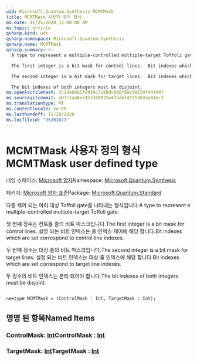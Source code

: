 ```yaml
---
uid: Microsoft.Quantum.Synthesis.MCMTMask
title: MCMTMask 사용자 정의 형식
ms.date: 11/25/2020 12:00:00 AM
ms.topic: article
qsharp.kind: udt
qsharp.namespace: Microsoft.Quantum.Synthesis
qsharp.name: MCMTMask
qsharp.summary: >-
  A type to represent a multiple-controlled multiple-target Toffoli gate.

  The first integer is a bit mask for control lines.  Bit indexes which are set correspond to control line indexes.

  The second integer is a bit mask for target lines.  Bit indexes which are set correspond to target line indexes.

  The bit indexes of both integers must be disjoint.
ms.openlocfilehash: 3c2debbb1f2019c7188dcb00f8ac09154fd4fd4f
ms.sourcegitcommit: a87c1aa8e7453360025e47ba614f25b02ea84ec3
ms.translationtype: MT
ms.contentlocale: ko-KR
ms.lasthandoff: 11/26/2020
ms.locfileid: "96203023"
---
```

# <a name="mcmtmask-user-defined-type"></a><span data-ttu-id="792a9-102">MCMTMask 사용자 정의 형식</span><span class="sxs-lookup"><span data-stu-id="792a9-102">MCMTMask user defined type</span></span>

<span data-ttu-id="792a9-103">네임 스페이스: [Microsoft 양자](xref:Microsoft.Quantum.Synthesis)</span><span class="sxs-lookup"><span data-stu-id="792a9-103">Namespace: [Microsoft.Quantum.Synthesis](xref:Microsoft.Quantum.Synthesis)</span></span>

<span data-ttu-id="792a9-104">패키지: [Microsoft 양자 표준](https://nuget.org/packages/Microsoft.Quantum.Standard)</span><span class="sxs-lookup"><span data-stu-id="792a9-104">Package: [Microsoft.Quantum.Standard](https://nuget.org/packages/Microsoft.Quantum.Standard)</span></span>


<span data-ttu-id="792a9-105">다중 제어 되는 여러 대상 Toffoli gate를 나타내는 형식입니다.</span><span class="sxs-lookup"><span data-stu-id="792a9-105">A type to represent a multiple-controlled multiple-target Toffoli gate.</span></span>

<span data-ttu-id="792a9-106">첫 번째 정수는 컨트롤 줄의 비트 마스크입니다.</span><span class="sxs-lookup"><span data-stu-id="792a9-106">The first integer is a bit mask for control lines.</span></span>  <span data-ttu-id="792a9-107">설정 되는 비트 인덱스는 줄 인덱스 제어에 해당 합니다.</span><span class="sxs-lookup"><span data-stu-id="792a9-107">Bit indexes which are set correspond to control line indexes.</span></span>

<span data-ttu-id="792a9-108">두 번째 정수는 대상 줄의 비트 마스크입니다.</span><span class="sxs-lookup"><span data-stu-id="792a9-108">The second integer is a bit mask for target lines.</span></span>  <span data-ttu-id="792a9-109">설정 되는 비트 인덱스는 대상 줄 인덱스에 해당 합니다.</span><span class="sxs-lookup"><span data-stu-id="792a9-109">Bit indexes which are set correspond to target line indexes.</span></span>

<span data-ttu-id="792a9-110">두 정수의 비트 인덱스는 분리 되어야 합니다.</span><span class="sxs-lookup"><span data-stu-id="792a9-110">The bit indexes of both integers must be disjoint.</span></span>

```qsharp

newtype MCMTMask = (ControlMask : Int, TargetMask : Int);
```



## <a name="named-items"></a><span data-ttu-id="792a9-111">명명 된 항목</span><span class="sxs-lookup"><span data-stu-id="792a9-111">Named Items</span></span>

### <a name="controlmask--int"></a><span data-ttu-id="792a9-112">ControlMask: [Int](xref:microsoft.quantum.lang-ref.int)</span><span class="sxs-lookup"><span data-stu-id="792a9-112">ControlMask : [Int](xref:microsoft.quantum.lang-ref.int)</span></span>


### <a name="targetmask--int"></a><span data-ttu-id="792a9-113">TargetMask: [Int](xref:microsoft.quantum.lang-ref.int)</span><span class="sxs-lookup"><span data-stu-id="792a9-113">TargetMask : [Int](xref:microsoft.quantum.lang-ref.int)</span></span>

